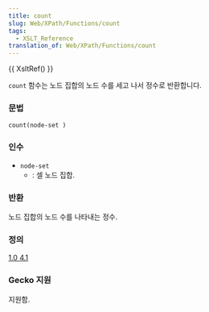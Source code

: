 ```yaml
---
title: count
slug: Web/XPath/Functions/count
tags:
  - XSLT_Reference
translation_of: Web/XPath/Functions/count
---
```


{{ XsltRef() }}

`count` 함수는 노드 집합의 노드 수를 세고 나서 정수로 반환합니다.

### 문법

```
count(node-set )
```

### 인수

- `node-set`
  - : 셀 노드 집합.

### 반환

노드 집합의 노드 수를 나타내는 정수.

### 정의

[1.0 4.1](http://www.w3.org/TR/xpath#function-count)

### Gecko 지원

지원함.
